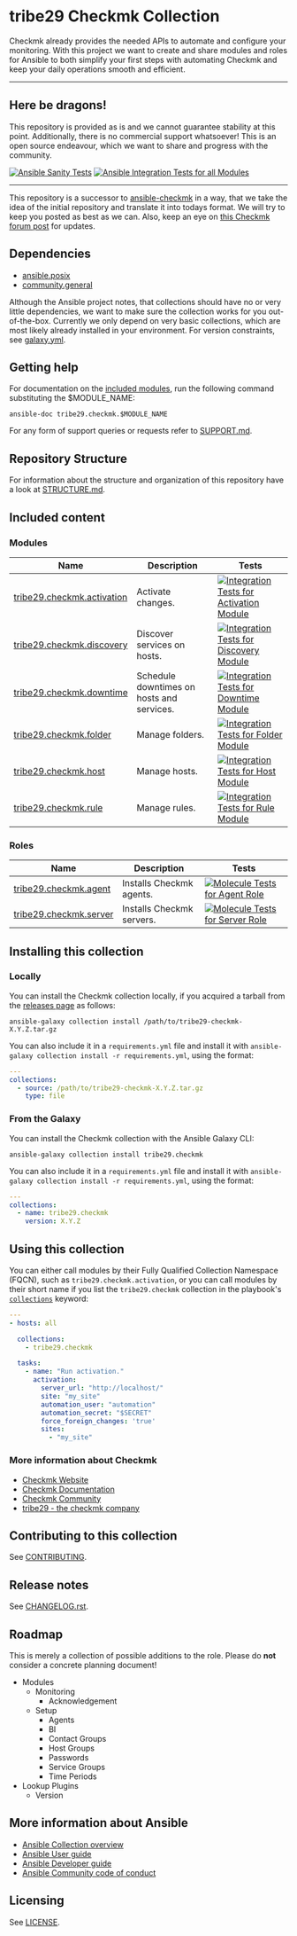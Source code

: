 # tribe29 Checkmk Collection

Checkmk already provides the needed APIs to automate and 
configure your monitoring. With this project we want to create
and share modules and roles for Ansible to both simplify your first steps
with automating Checkmk and keep your daily operations smooth and efficient.

---

## Here be dragons!

This repository is provided as is and we cannot guarantee stability at this point.
Additionally, there is no commercial support whatsoever!
This is an open source endeavour, which we want to share and progress with the community.

[![Ansible Sanity Tests](https://github.com/tribe29/ansible-collection-tribe29.checkmk/actions/workflows/ansible-sanity-tests.yaml/badge.svg)](https://github.com/tribe29/ansible-collection-tribe29.checkmk/actions/workflows/ansible-sanity-tests.yaml)
[![Ansible Integration Tests for all Modules](https://github.com/tribe29/ansible-collection-tribe29.checkmk/actions/workflows/ans-int-tests-full.yaml/badge.svg)](https://github.com/tribe29/ansible-collection-tribe29.checkmk/actions/workflows/ans-int-tests-full.yaml)
<!-- [![Ansible Unit Tests](https://github.com/tribe29/ansible-collection-tribe29.checkmk/actions/workflows/ansible-unit-tests.yaml/badge.svg)](https://github.com/tribe29/ansible-collection-tribe29.checkmk/actions/workflows/ansible-unit-tests.yaml) -->

---

This repository is a successor to [ansible-checkmk](https://github.com/tribe29/ansible-checkmk)
in a way, that we take the idea of the initial repository and translate it into
todays format. We will try to keep you posted as best as we can.
Also, keep an eye on [this Checkmk forum post](https://forum.checkmk.com/t/checkmk-goes-ansible/25428) for updates.

## Dependencies
 - [ansible.posix](https://github.com/ansible-collections/ansible.posix)
 - [community.general](https://github.com/ansible-collections/community.general)

Although the Ansible project notes, that collections should have no or very little dependencies, we want to make sure the  collection works for you out-of-the-box. Currently we only depend on very basic collections, which are most likely already installed in your environment. For version constraints, see [galaxy.yml](galaxy.yml).

## Getting help

For documentation on the [included modules](#modules), run the following
command substituting the $MODULE_NAME:

    ansible-doc tribe29.checkmk.$MODULE_NAME

For any form of support queries or requests refer to [SUPPORT.md](SUPPORT.md).

## Repository Structure

For information about the structure and organization of this repository
have a look at [STRUCTURE.md](docs/STRUCTURE.md).

## Included content

<!--start collection content-->
<!-- ### Inventory plugins
Name | Description
--- | ---
[tribe29.checkmk.ec2](https://github.com/tribe29/ansible-collection-tribe29.checkmk/tree/main/docs/tribe29.checkmk.ec2_inventory.rst)|EC2 inventory source

### Lookup plugins
Name | Description
--- | ---
[tribe29.checkmk.account_attribute](https://github.com/tribe29/ansible-collection-tribe29.checkmk/tree/main/docs/tribe29.checkmk.account_attribute_lookup.rst)|Look up Checkmk account attributes.
-->

### Modules
Name | Description | Tests
--- | --- | ---
[tribe29.checkmk.activation](https://github.com/tribe29/ansible-collection-tribe29.checkmk/blob/main/plugins/modules/activation.py)|Activate changes.|[![Integration Tests for Activation Module](https://github.com/tribe29/ansible-collection-tribe29.checkmk/actions/workflows/ans-int-test-activation.yaml/badge.svg)](https://github.com/tribe29/ansible-collection-tribe29.checkmk/actions/workflows/ans-int-test-activation.yaml)
[tribe29.checkmk.discovery](https://github.com/tribe29/ansible-collection-tribe29.checkmk/blob/main/plugins/modules/discovery.py)|Discover services on hosts.|[![Integration Tests for Discovery Module](https://github.com/tribe29/ansible-collection-tribe29.checkmk/actions/workflows/ans-int-test-discovery.yaml/badge.svg)](https://github.com/tribe29/ansible-collection-tribe29.checkmk/actions/workflows/ans-int-test-discovery.yaml)
[tribe29.checkmk.downtime](https://github.com/tribe29/ansible-collection-tribe29.checkmk/blob/main/plugins/modules/downtime.py)|Schedule downtimes on hosts and services.|[![Integration Tests for Downtime Module](https://github.com/tribe29/ansible-collection-tribe29.checkmk/actions/workflows/ans-int-test-downtime.yaml/badge.svg)](https://github.com/tribe29/ansible-collection-tribe29.checkmk/actions/workflows/ans-int-test-downtime.yaml)
[tribe29.checkmk.folder](https://github.com/tribe29/ansible-collection-tribe29.checkmk/blob/main/plugins/modules/folder.py)|Manage folders.|[![Integration Tests for Folder Module](https://github.com/tribe29/ansible-collection-tribe29.checkmk/actions/workflows/ans-int-test-folder.yaml/badge.svg)](https://github.com/tribe29/ansible-collection-tribe29.checkmk/actions/workflows/ans-int-test-folder.yaml)
[tribe29.checkmk.host](https://github.com/tribe29/ansible-collection-tribe29.checkmk/blob/main/plugins/modules/host.py)|Manage hosts.|[![Integration Tests for Host Module](https://github.com/tribe29/ansible-collection-tribe29.checkmk/actions/workflows/ans-int-test-host.yaml/badge.svg)](https://github.com/tribe29/ansible-collection-tribe29.checkmk/actions/workflows/ans-int-test-host.yaml)
[tribe29.checkmk.rule](https://github.com/tribe29/ansible-collection-tribe29.checkmk/blob/main/plugins/modules/rule.py)|Manage rules.|[![Integration Tests for Rule Module](https://github.com/tribe29/ansible-collection-tribe29.checkmk/actions/workflows/ans-int-test-rule.yaml/badge.svg)](https://github.com/tribe29/ansible-collection-tribe29.checkmk/actions/workflows/ans-int-test-rule.yaml)

### Roles
Name | Description | Tests
--- | --- | ---
[tribe29.checkmk.agent](https://github.com/tribe29/ansible-collection-tribe29.checkmk/blob/main/roles/agent/README.md)|Installs Checkmk agents.|[![Molecule Tests for Agent Role](https://github.com/tribe29/ansible-collection-tribe29.checkmk/actions/workflows/molecule-role-agent.yaml/badge.svg)](https://github.com/tribe29/ansible-collection-tribe29.checkmk/actions/workflows/molecule-role-agent.yaml)
[tribe29.checkmk.server](https://github.com/tribe29/ansible-collection-tribe29.checkmk/blob/main/roles/server/README.md)|Installs Checkmk servers.|[![Molecule Tests for Server Role](https://github.com/tribe29/ansible-collection-tribe29.checkmk/actions/workflows/molecule-role-server.yaml/badge.svg)](https://github.com/tribe29/ansible-collection-tribe29.checkmk/actions/workflows/molecule-role-server.yaml)
<!--end collection content-->

## Installing this collection

### Locally

You can install the Checkmk collection locally, if you acquired a tarball from the [releases page](https://github.com/tribe29/ansible-collection-tribe29.checkmk/releases) as follows:

    ansible-galaxy collection install /path/to/tribe29-checkmk-X.Y.Z.tar.gz

You can also include it in a `requirements.yml` file and install it with
`ansible-galaxy collection install -r requirements.yml`, using the format:
```yaml
---
collections:
  - source: /path/to/tribe29-checkmk-X.Y.Z.tar.gz
    type: file
```

### From the Galaxy

You can install the Checkmk collection with the Ansible Galaxy CLI:

    ansible-galaxy collection install tribe29.checkmk

You can also include it in a `requirements.yml` file and install it with
`ansible-galaxy collection install -r requirements.yml`, using the format:

```yaml
---
collections:
  - name: tribe29.checkmk
    version: X.Y.Z
```

## Using this collection

You can either call modules by their Fully Qualified Collection Namespace (FQCN),
such as `tribe29.checkmk.activation`, or you can call modules by their short name
if you list the `tribe29.checkmk` collection in the playbook's [`collections`](https://docs.ansible.com/ansible/devel/user_guide/collections_using.html#using-collections-in-playbooks) keyword:

```yaml
---
- hosts: all

  collections:
    - tribe29.checkmk

  tasks:
    - name: "Run activation."
      activation:
        server_url: "http://localhost/"
        site: "my_site"
        automation_user: "automation"
        automation_secret: "$SECRET"
        force_foreign_changes: 'true'
        sites:
          - "my_site"
```
### More information about Checkmk

* [Checkmk Website](https://checkmk.com)
* [Checkmk Documentation](https://docs.checkmk.com/)
* [Checkmk Community](https://forum.checkmk.com/)
* [tribe29 - the checkmk company](https://tribe29.com)

## Contributing to this collection

See [CONTRIBUTING](CONTRIBUTING).

## Release notes
<!--Add a link to a changelog.rst file or an external docsite to cover this information. -->
See [CHANGELOG.rst](CHANGELOG.rst).

## Roadmap
<!-- Optional. Include the roadmap for this collection, and the proposed release/versioning strategy so users can anticipate the upgrade/update cycle. -->
This is merely a collection of possible additions to the role.
Please do **not** consider a concrete planning document!

- Modules
  - Monitoring
    - Acknowledgement
  - Setup
    - Agents
    - BI
    - Contact Groups
    - Host Groups
    - Passwords
    - Service Groups
    - Time Periods
- Lookup Plugins
  - Version

## More information about Ansible

- [Ansible Collection overview](https://github.com/ansible-collections/overview)
- [Ansible User guide](https://docs.ansible.com/ansible/latest/user_guide/index.html)
- [Ansible Developer guide](https://docs.ansible.com/ansible/latest/dev_guide/index.html)
- [Ansible Community code of conduct](https://docs.ansible.com/ansible/latest/community/code_of_conduct.html)

## Licensing
See [LICENSE](LICENSE).
